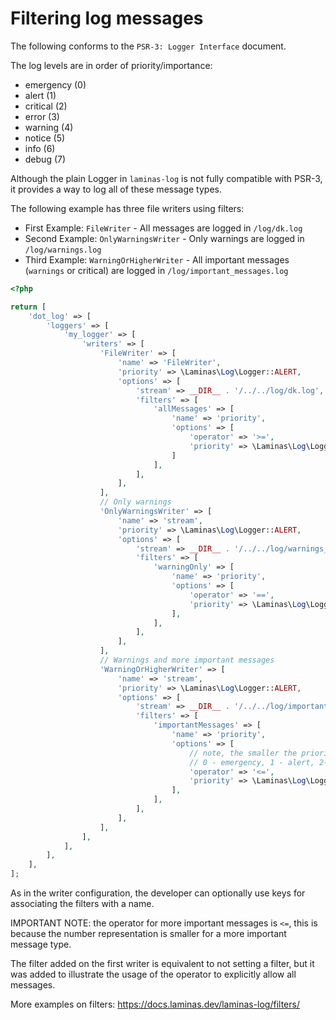 # Filtering log messages

The following conforms to the `PSR-3: Logger Interface` document.

The log levels are in order of priority/importance: 

* emergency (0)
* alert (1)
* critical (2)
* error (3)
* warning (4)
* notice (5)
* info (6)
* debug (7)

Although the plain Logger in `laminas-log` is not fully compatible with PSR-3, it provides a way to log all of these message types.

The following example has three file writers using filters:

* First Example: `FileWriter` - All messages are logged in `/log/dk.log`
* Second Example: `OnlyWarningsWriter` - Only warnings are logged in `/log/warnings.log`
* Third Example: `WarningOrHigherWriter` - All important messages (`warnings` or critical) are logged in `/log/important_messages.log`

```php
<?php

return [
    'dot_log' => [
        'loggers' => [
            'my_logger' => [
                'writers' => [
                    'FileWriter' => [
                        'name' => 'FileWriter',
                        'priority' => \Laminas\Log\Logger::ALERT,
                        'options' => [
                            'stream' => __DIR__ . '/../../log/dk.log',
                            'filters' => [
                                'allMessages' => [
                                    'name' => 'priority',
                                    'options' => [
                                        'operator' => '>=', 
                                        'priority' => \Laminas\Log\Logger::EMERG,
                                    ]
                                ],
                            ],
                        ],
                    ],
                    // Only warnings
                    'OnlyWarningsWriter' => [
                        'name' => 'stream',
                        'priority' => \Laminas\Log\Logger::ALERT,
                        'options' => [
                            'stream' => __DIR__ . '/../../log/warnings_only.log',
                            'filters' => [
                                'warningOnly' => [
                                    'name' => 'priority',
                                    'options' => [
                                        'operator' => '==',
                                        'priority' => \Laminas\Log\Logger::WARN,
                                    ],
                                ],
                            ],
                        ],
                    ],
                    // Warnings and more important messages
                    'WarningOrHigherWriter' => [
                        'name' => 'stream',
                        'priority' => \Laminas\Log\Logger::ALERT,
                        'options' => [
                            'stream' => __DIR__ . '/../../log/important_messages.log',
                            'filters' => [
                                'importantMessages' => [
                                    'name' => 'priority',
                                    'options' => [
                                        // note, the smaller the priority, the more important is the message
                                        // 0 - emergency, 1 - alert, 2- error, 3 - warn etc.
                                        'operator' => '<=',
                                        'priority' => \Laminas\Log\Logger::WARN,
                                    ],
                                ],
                            ],
                        ],
                    ],
                ],
            ],
        ],
    ],
];
```

As in the writer configuration, the developer can optionally use keys for associating the filters with a name.

IMPORTANT NOTE: the operator for more important messages is `<=`, this is because the number representation is smaller for a more important message type.

The filter added on the first writer is equivalent to not setting a filter, but it was added to illustrate the usage of the operator to explicitly allow all messages.

More examples on filters: https://docs.laminas.dev/laminas-log/filters/
